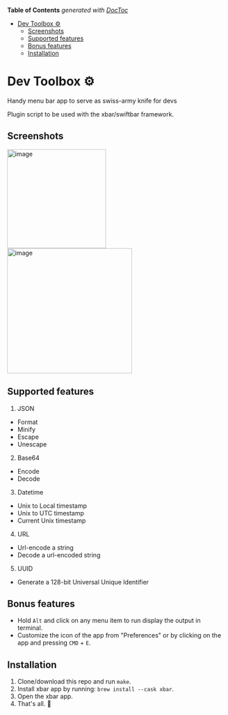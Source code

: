 <!-- START doctoc generated TOC please keep comment here to allow auto update -->
<!-- DON'T EDIT THIS SECTION, INSTEAD RE-RUN doctoc TO UPDATE -->
**Table of Contents**  *generated with [DocToc](https://github.com/thlorenz/doctoc)*

- [Dev Toolbox ⚙️](#dev-toolbox-)
  - [Screenshots](#screenshots)
  - [Supported features](#supported-features)
  - [Bonus features](#bonus-features)
  - [Installation](#installation)

<!-- END doctoc generated TOC please keep comment here to allow auto update -->

# Dev Toolbox ⚙️
Handy menu bar app to serve as swiss-army knife for devs

Plugin script to be used with the xbar/swiftbar framework.

## Screenshots

<img width="227" alt="image" src="https://user-images.githubusercontent.com/9376908/185212972-e7624f0c-007c-4234-a7b3-17c003386225.png">

<img width="287" alt="image" src="https://user-images.githubusercontent.com/9376908/185213187-c6ad3f67-217c-47a4-9283-10d92b1f2aa9.png">

## Supported features 
1. JSON
  - Format
  - Minify
  - Escape
  - Unescape
2. Base64
  - Encode
  - Decode
3. Datetime
  - Unix to Local timestamp
  - Unix to UTC timestamp
  - Current Unix timestamp
4. URL
  - Url-encode a string
  - Decode a url-encoded string
5. UUID
  - Generate a 128-bit Universal Unique Identifier
  
## Bonus features
- Hold `Alt` and click on any menu item to run display the output in terminal.
- Customize the icon of the app from "Preferences" or by clicking on the app and pressing `CMD` + `E`.

## Installation
1. Clone/download this repo and run `make`.
2. Install xbar app by running: `brew install --cask xbar`.
3. Open the xbar app.
4. That's all. 🎉

